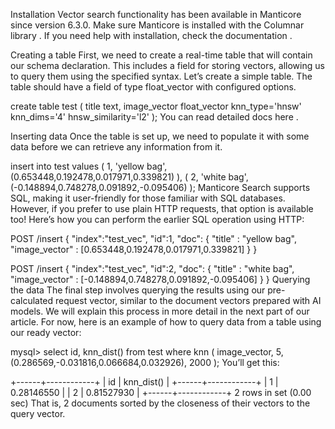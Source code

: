 Installation
Vector search functionality has been available in Manticore since version 6.3.0. Make sure Manticore is installed with the Columnar library . If you need help with installation, check the documentation .

Creating a table
First, we need to create a real-time table that will contain our schema declaration. This includes a field for storing vectors, allowing us to query them using the specified syntax. Let’s create a simple table. The table should have a field of type float_vector with configured options.

create table test ( title text, image_vector float_vector knn_type='hnsw' knn_dims='4' hnsw_similarity='l2' );
You can read detailed docs here .

Inserting data
Once the table is set up, we need to populate it with some data before we can retrieve any information from it.

insert into test values ( 1, 'yellow bag', (0.653448,0.192478,0.017971,0.339821) ), ( 2, 'white bag', (-0.148894,0.748278,0.091892,-0.095406) );
Manticore Search supports SQL, making it user-friendly for those familiar with SQL databases. However, if you prefer to use plain HTTP requests, that option is available too! Here’s how you can perform the earlier SQL operation using HTTP:

POST /insert
{
    "index":"test_vec",
    "id":1,
    "doc":  { "title" : "yellow bag", "image_vector" : [0.653448,0.192478,0.017971,0.339821] }
}

POST /insert
{
    "index":"test_vec",
    "id":2,
    "doc":  { "title" : "white bag", "image_vector" : [-0.148894,0.748278,0.091892,-0.095406] }
}
Querying the data
The final step involves querying the results using our pre-calculated request vector, similar to the document vectors prepared with AI models. We will explain this process in more detail in the next part of our article. For now, here is an example of how to query data from a table using our ready vector:

mysql> select id, knn_dist() from test where knn ( image_vector, 5, (0.286569,-0.031816,0.066684,0.032926), 2000 );
You’ll get this:

+------+------------+
| id   | knn_dist() |
+------+------------+
|    1 | 0.28146550 |
|    2 | 0.81527930 |
+------+------------+
2 rows in set (0.00 sec)
That is, 2 documents sorted by the closeness of their vectors to the query vector.